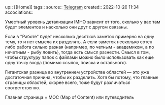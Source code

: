 up:: [[Home]]
tags:: 
source::  [Telegram](https://t.me/c/1678778950/5627)
created:: 2022-10-20 11:34
accociations:: 

Уместный уровень детализации IMHO зависит от того, сколько у вас там будет элементов и насколько они друг с другом связаны.

Если в "Работе" будет несколько десятков заметок примерно на одну тему, то и нет смысла их разделять.
А если заметок несколько сотен либо работа сильно разная (например, по четным - академиком, а по нечетным - рыбу ловить), тогда есть смысл разнести. Смысл в том, чтобы структуру папок с файлами можно было использовать как еще одну точку входа (помимо ссылок, поиска и остального).

Гигантская разница во внутреннем устройстве областей — это уже достаточная причина, чтобы их разделить.
Хотя бы потому, что главные страницы областей, скорее всего, тоже будут различаться соответственно.

Главная страница = MOC (Map of Content) или путеводитель